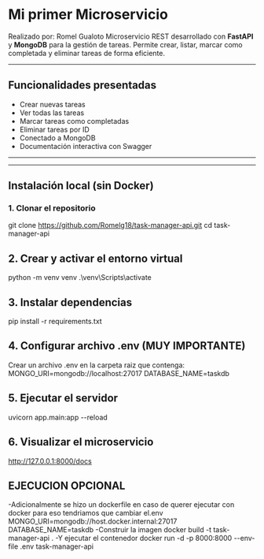 # Mi primer Microservicio 
Realizado por: Romel Gualoto 
Microservicio REST desarrollado con **FastAPI** y **MongoDB** para la gestión de tareas. Permite crear, listar, marcar como completada y eliminar tareas de forma eficiente.

---
## Funcionalidades presentadas 

- Crear nuevas tareas
- Ver todas las tareas
- Marcar tareas como completadas
- Eliminar tareas por ID
- Conectado a MongoDB 
- Documentación interactiva con Swagger

---


---

##  Instalación local (sin Docker)

### 1. Clonar el repositorio

git clone https://github.com/Romelg18/task-manager-api.git
cd task-manager-api

## 2. Crear y activar el entorno virtual 
python -m venv venv
.\venv\Scripts\activate

## 3. Instalar dependencias
pip install -r requirements.txt

## 4. Configurar archivo .env (MUY IMPORTANTE)
Crear un archivo .env en la carpeta raiz  que contenga: 
MONGO_URI=mongodb://localhost:27017
DATABASE_NAME=taskdb

## 5. Ejecutar el servidor 
uvicorn app.main:app --reload
## 6. Visualizar el microservicio 
 http://127.0.0.1:8000/docs


## EJECUCION OPCIONAL
-Adicionalmente se hizo un dockerfile en caso de querer ejecutar con docker para eso tendriamos que cambiar el.env
MONGO_URI=mongodb://host.docker.internal:27017
DATABASE_NAME=taskdb
-Construir la imagen 
docker build -t task-manager-api .
-Y ejecutar el contenedor 
docker run -d -p 8000:8000 --env-file .env task-manager-api
